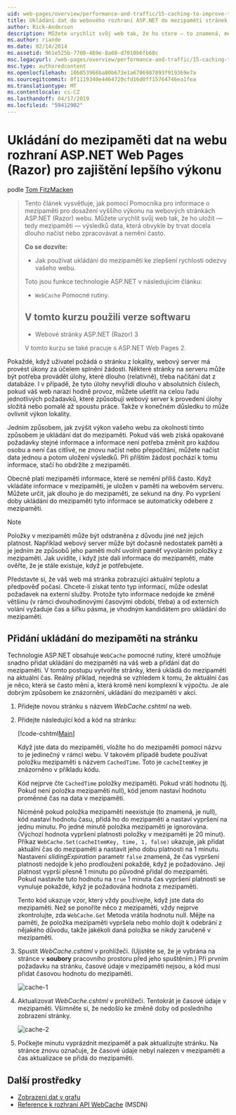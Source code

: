 ```yaml
---
uid: web-pages/overview/performance-and-traffic/15-caching-to-improve-the-performance-of-your-website
title: Ukládání dat do webového rozhraní ASP.NET do mezipaměti stránek webu (Razor) pro zajištění lepšího výkonu | Dokumentace Microsoftu
author: Rick-Anderson
description: Můžete urychlit svůj web tak, že ho store – to znamená, mezipaměti – výsledků data, která by obvykle trvat docela dlouho načíst nebo zpracovávat...
ms.author: riande
ms.date: 02/14/2014
ms.assetid: 961e525b-7700-469e-8a68-d7010b6fb68c
msc.legacyurl: /web-pages/overview/performance-and-traffic/15-caching-to-improve-the-performance-of-your-website
msc.type: authoredcontent
ms.openlocfilehash: 10b853966ba80b673e1a6786987893f919369e7a
ms.sourcegitcommit: 0f1119340e4464720cfd16d0ff15764746ea1fea
ms.translationtype: MT
ms.contentlocale: cs-CZ
ms.lasthandoff: 04/17/2019
ms.locfileid: "59412902"
---
```

# <a name="caching-data-in-an-aspnet-web-pages-razor-site-for-better-performance"></a>Ukládání do mezipaměti dat na webu rozhraní ASP.NET Web Pages (Razor) pro zajištění lepšího výkonu

podle [Tom FitzMacken](https://github.com/tfitzmac)

> Tento článek vysvětluje, jak pomocí Pomocníka pro informace o mezipaměti pro dosažení vyššího výkonu na webových stránkách ASP.NET (Razor) webu. Můžete urychlit svůj web tak, že ho uložit &#8212; tedy mezipaměti &#8212; výsledků data, která obvykle by trvat docela dlouho načíst nebo zpracovávat a nemění často.
> 
> **Co se dozvíte:** 
> 
> - Jak používat ukládání do mezipaměti ke zlepšení rychlosti odezvy vašeho webu.
> 
> Toto jsou funkce technologie ASP.NET v následujícím článku:
> 
> - `WebCache` Pomocné rutiny.
>   
> 
> ## <a name="software-versions-used-in-the-tutorial"></a>V tomto kurzu použili verze softwaru
> 
> 
> - Webové stránky ASP.NET (Razor) 3
>   
> 
> V tomto kurzu se také pracuje s ASP.NET Web Pages 2.


Pokaždé, když uživatel požádá o stránku z lokality, webový server má provést úkony za účelem splnění žádosti. Některé stránky na serveru může být potřeba provádět úlohy, které dlouho (relativně), třeba načítání dat z databáze. I v případě, že tyto úlohy nevyřídí dlouho v absolutních číslech, pokud váš web narazí hodně provoz, můžete ušetřit na celou řadu jednotlivých požadavků, které způsobují webový server k provedení úlohy složitá nebo pomalé až spoustu práce. Takže v konečném důsledku to může ovlivnit výkon lokality.

Jedním způsobem, jak zvýšit výkon vašeho webu za okolností tímto způsobem je ukládání dat do mezipaměti. Pokud váš web získá opakované požadavky stejné informace a informace není potřeba změnit pro každou osobu a není čas citlivé, ne znovu načíst nebo přepočítání, můžete načíst data jednou a potom uložení výsledků. Při příštím žádost pochází k tomu informace, stačí ho obdržíte z mezipaměti.

Obecně platí mezipaměti informace, které se nemění příliš často. Když vkládáte informace v mezipaměti, je uložen v paměti na webovém serveru. Můžete určit, jak dlouho je do mezipaměti, ze sekund na dny. Po vypršení doby ukládání do mezipaměti tyto informace se automaticky odebere z mezipaměti.

> [!NOTE]
> Položky v mezipaměti může být odstraněna z důvodu jiné než jejich platnost. Například webový server může být dočasně nedostatek paměti a je jedním ze způsobů jeho paměti mohl uvolnit paměť vyvoláním položky z mezipaměti. Jak uvidíte, i když jste dali informace do mezipaměti, máte ověřte, že je stále existuje, když je potřebujete.


Představte si, že váš web má stránka zobrazující aktuální teplotu a předpověď počasí. Chcete-li získat tento typ informací, může odeslat požadavek na externí služby. Protože tyto informace nedojde ke změně většinu (v rámci dvouhodinovými časovými období, třeba) a od externích volání vyžaduje čas a šířku pásma, je vhodným kandidátem pro ukládání do mezipaměti.

## <a name="adding-caching-to-a-page"></a>Přidání ukládání do mezipaměti na stránku

Technologie ASP.NET obsahuje `WebCache` pomocné rutiny, které umožňuje snadno přidat ukládání do mezipaměti na váš web a přidání dat do mezipaměti. V tomto postupu vytvoříte stránky, která ukládá do mezipaměti na aktuální čas. Reálný příklad, nejedná se vzhledem k tomu, že aktuální čas je něco, která se často mění a, která kromě není komplexní k výpočtu. Je ale dobrým způsobem ke znázornění, ukládání do mezipaměti v akci.

1. Přidejte novou stránku s názvem *WebCache.cshtml* na web.
2. Přidejte následující kód a kód na stránku:

    [!code-cshtml[Main](15-caching-to-improve-the-performance-of-your-website/samples/sample1.cshtml)]

    Když jste data do mezipaměti, vložíte ho do mezipaměti pomocí názvu to je jedinečný v rámci webu. V takovém případě budete používat položku mezipaměti s názvem `CachedTime`. Toto je `cacheItemKey` je znázorněno v příkladu kódu.

    Kód nejprve čte `CachedTime` položky mezipaměti. Pokud vrátí hodnotu (tj. Pokud není položka mezipaměti null), kód jenom nastaví hodnotu proměnné čas na data v mezipaměti.

    Nicméně pokud položka mezipaměti neexistuje (to znamená, je null), kód nastaví hodnotu času, přidá ho do mezipaměti a nastaví vypršení na jednu minutu. Po jedné minutě položka mezipaměti je ignorována. (Výchozí hodnota vypršení platnosti položky v mezipaměti je 20 minut). Příkaz `WebCache.Set(cacheItemKey, time, 1, false)` ukazuje, jak přidat aktuální čas do mezipaměti a nastavit jeho dobu platnosti na 1 minutu. Nastavení *slidingExpiration* parametr `false` znamená, že čas vypršení platnosti nedojde k jeho prodloužení pokaždé, když je požadováno. Její platnost vyprší přesně 1 minutu po původně přidal do mezipaměti. Pokud nastavíte tuto hodnotu na `true` 1 minuta čas vypršení platnosti se vynuluje pokaždé, když je požadována hodnota z mezipaměti.

    Tento kód ukazuje vzor, který vždy používejte, když jste data do mezipaměti. Než se ponoříte něco z mezipaměti, vždy nejprve zkontrolujte, zda `WebCache.Get` Metoda vrátila hodnotu null. Mějte na paměti, že položka mezipaměti vypršela nebo mohlo dojít k odebrání z nějakého důvodu, takže jakékoli daná položka se nikdy zaručeně v mezipaměti.
3. Spustit *WebCache.cshtml* v prohlížeči. (Ujistěte se, že je vybrána na stránce v **soubory** pracovního prostoru před jeho spuštěním.) Při prvním požadavku na stránku, časové údaje v mezipaměti nejsou, a kód musí přidat časovou hodnotu do mezipaměti.

    ![cache-1](15-caching-to-improve-the-performance-of-your-website/_static/image1.jpg)
4. Aktualizovat *WebCache.cshtml* v prohlížeči. Tentokrát je časové údaje v mezipaměti. Všimněte si, že nedošlo ke změně doby od posledního zobrazení stránky.

    ![cache-2](15-caching-to-improve-the-performance-of-your-website/_static/image2.jpg)
5. Počkejte minutu vyprázdnit mezipaměť a pak aktualizujte stránku. Na stránce znovu označuje, že časové údaje nebyl nalezen v mezipaměti a čas aktualizace se přidá do mezipaměti.

<a id="Additional_Resources"></a>
## <a name="additional-resources"></a>Další prostředky


- [Zobrazení dat v grafu](https://go.microsoft.com/fwlink/?LinkId=202895)
- [Reference k rozhraní API WebCache](https://msdn.microsoft.com/library/system.web.helpers.webcache(v=vs.99).aspx) (MSDN)
